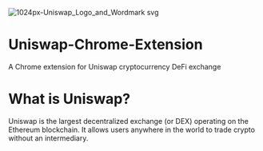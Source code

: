 ![1024px-Uniswap_Logo_and_Wordmark svg](https://user-images.githubusercontent.com/36484062/158013966-b860120a-2e73-4883-b570-0cca8267fdc7.png)

# Uniswap-Chrome-Extension
A Chrome extension for Uniswap cryptocurrency DeFi exchange

# What is Uniswap?
Uniswap is the largest decentralized exchange (or DEX) operating on the Ethereum blockchain. It allows users anywhere in the world to trade crypto without an intermediary. 
